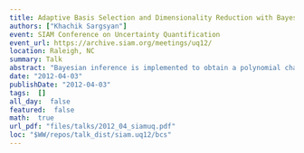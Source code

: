 ```yaml
---
title: Adaptive Basis Selection and Dimensionality Reduction with Bayesian Compressive Sensing
authors: ["Khachik Sargsyan"]
event: SIAM Conference on Uncertainty Quantification
event_url: https://archive.siam.org/meetings/uq12/
location: Raleigh, NC
summary: Talk
abstract: "Bayesian inference is implemented to obtain a polynomial chaos expansion for<br>the response of a complex model, given a sparse set of training runs. For<br>polynomial basis reduction, Bayesian compressive sensing is<br>employed to detect basis terms with strong impact on model output<br>via relevance vector machine. Furthermore, a recursive algorithm is<br>proposed to determine the optimal set of basis terms. The<br>methodology is applied to global sensitivity studies of the Community<br>Land Model.<br><br><br>"
date: "2012-04-03"
publishDate: "2012-04-03"
tags:  []
all_day:  false
featured:  false
math:  true
url_pdf: "files/talks/2012_04_siamuq.pdf"
loc: "$WW/repos/talk_dist/siam.uq12/bcs"
---
```

